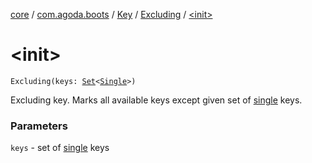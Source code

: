 [core](../../../index.md) / [com.agoda.boots](../../index.md) / [Key](../index.md) / [Excluding](index.md) / [&lt;init&gt;](./-init-.md)

# &lt;init&gt;

`Excluding(keys: `[`Set`](https://kotlinlang.org/api/latest/jvm/stdlib/kotlin.collections/-set/index.html)`<`[`Single`](../-single/index.md)`>)`

Excluding key. Marks all available keys except given set of [single](../-single/index.md) keys.

### Parameters

`keys` - set of [single](../-single/index.md) keys